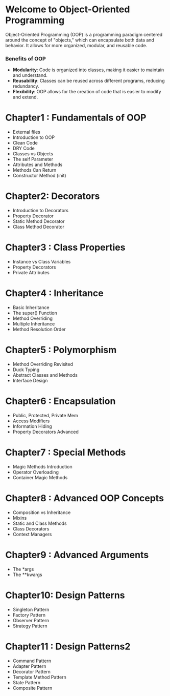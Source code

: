 # Welcome to Object-Oriented Programming

Object-Oriented Programming (OOP) is a programming paradigm centered around the concept of "objects," which can encapsulate both data and behavior. It allows for more organized, modular, and reusable code.

### Benefits of OOP

- **Modularity**: Code is organized into classes, making it easier to maintain and understand.
- **Reusability**: Classes can be reused across different programs, reducing redundancy.
- **Flexibility**: OOP allows for the creation of code that is easier to modify and extend.


# Chapter1 : Fundamentals of OOP
- External files
- Introduction to OOP
- Clean Code
- DRY Code
- Classes vs Objects
- The self Parameter
- Attributes and Methods
- Methods Can Return
- Constructor Method (init)

# Chapter2: Decorators
- Introduction to Decorators
- Property Decorator
- Static Method Decorator
- Class Method Decorator

# Chapter3 : Class Properties
- Instance vs Class Variables
- Property Decorators
- Private Attributes

# Chapter4 : Inheritance
- Basic Inheritance
- The super() Function
- Method Overriding
- Multiple Inheritance
- Method Resolution Order

# Chapter5 : Polymorphism
- Method Overriding Revisited
- Duck Typing
- Abstract Classes and Methods
- Interface Design

# Chapter6 : Encapsulation
- Public, Protected, Private Mem
- Access Modifiers
- Information Hiding
- Property Decorators Advanced

# Chapter7 : Special Methods
- Magic Methods Introduction
- Operator Overloading
- Container Magic Methods

# Chapter8 : Advanced OOP Concepts
- Composition vs Inheritance
- Mixins
- Static and Class Methods
- Class Decorators
- Context Managers

# Chapter9 : Advanced Arguments
- The *args
- The **kwargs

# Chapter10: Design Patterns
- Singleton Pattern
- Factory Pattern
- Observer Pattern
- Strategy Pattern

# Chapter11 : Design Patterns2
- Command Pattern
- Adapter Pattern
- Decorator Pattern
- Template Method Pattern
- State Pattern
- Composite Pattern
